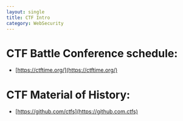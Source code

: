 ```yaml
---
layout: single
title: CTF Intro
category: WebSecurity
---
```


# CTF Battle Conference schedule:
  - [https://ctftime.org/](https://ctftime.org/)

# CTF Material of History:
  - [https://github.com/ctfs](https://github.com.ctfs)
